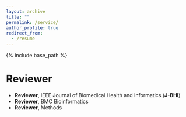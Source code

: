 ```yaml
---
layout: archive
title: ""
permalink: /service/
author_profile: true
redirect_from:
  - /resume
---
```


{% include base_path %}

Reviewer
======
- **Reviewer**, IEEE Journal of Biomedical Health and Informatics (**J-BHI**)
- **Reviewer**, BMC Bioinformatics
- **Reviewer**, Methods
